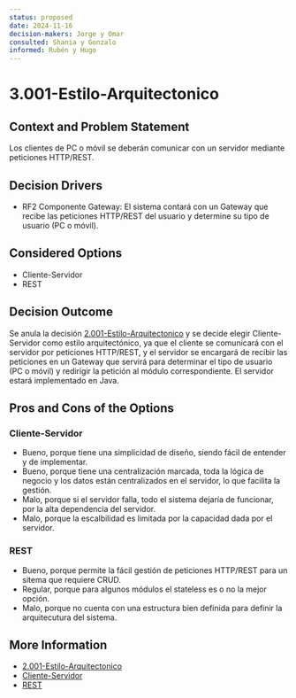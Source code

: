 ```yaml
---
status: proposed
date: 2024-11-16
decision-makers: Jorge y Omar 
consulted: Shania y Gonzalo
informed: Rubén y Hugo
---
```


# 3.001-Estilo-Arquitectonico

## Context and Problem Statement

Los clientes de PC o móvil se deberán comunicar con un servidor mediante peticiones HTTP/REST.

## Decision Drivers

* RF2 Componente Gateway: El sistema contará con un Gateway que recibe las peticiones HTTP/REST del usuario y determine su tipo de usuario (PC o móvil). 

## Considered Options

* Cliente-Servidor
* REST

## Decision Outcome

Se anula la decisión [2.001-Estilo-Arquitectonico](../../../Semana%202/docs/decisions/2.001-Estilo-Arquitectonico.md) y se decide elegir Cliente-Servidor como estilo arquitectónico, ya que el cliente se comunicará con el servidor por peticiones HTTP/REST, y el servidor se encargará de recibir las peticiones en un Gateway que servirá para determinar el tipo de usuario (PC o móvil) y redirigir la petición al módulo correspondiente. El servidor estará implementado en Java.

## Pros and Cons of the Options

### Cliente-Servidor

* Bueno, porque tiene una simplicidad de diseño, siendo fácil de entender y de implementar.
* Bueno, porque tiene una centralización marcada, toda la lógica de negocio y los datos están centralizados en el servidor, lo que facilita la gestión.
* Malo, porque si el servidor falla, todo el sistema dejaría de funcionar, por la alta dependencia del servidor.
* Malo, porque la escalbilidad es limitada por la capacidad dada por el servidor.

### REST

* Bueno, porque permite la fácil gestión de peticiones HTTP/REST para un sitema que requiere CRUD.
* Regular, porque para algunos módulos el stateless es o no la mejor opción.
* Malo, porque no cuenta con una estructura bien definida para definir la arquitecutura del sistema.

## More Information

* [2.001-Estilo-Arquitectonico](../../../Semana%202/docs/decisions/2.001-Estilo-Arquitectonico.md)
* [Cliente-Servidor](https://www.geeksforgeeks.org/client-server-architecture-system-design/)
* [REST](https://restfulapi.net/rest-architectural-constraints/)
